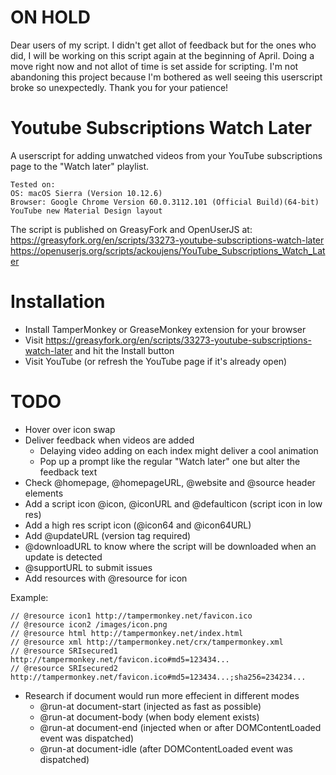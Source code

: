 # ON HOLD
Dear users of my script. I didn't get allot of feedback but for the ones who did, I will be working on this script again at the beginning of April. Doing a move right now and not allot of time is set asside for scripting. I'm not abandoning this project because I'm bothered as well seeing this userscript broke so unexpectedly. Thank you for your patience!

# Youtube Subscriptions Watch Later
A userscript for adding unwatched videos from your YouTube subscriptions page to the "Watch later" playlist.

    Tested on:
    OS: macOS Sierra (Version 10.12.6)
    Browser: Google Chrome Version 60.0.3112.101 (Official Build)(64-bit)
    YouTube new Material Design layout

The script is published on GreasyFork and OpenUserJS at:  
https://greasyfork.org/en/scripts/33273-youtube-subscriptions-watch-later  
https://openuserjs.org/scripts/ackoujens/YouTube_Subscriptions_Watch_Later

# Installation

- Install TamperMonkey or GreaseMonkey extension for your browser
- Visit https://greasyfork.org/en/scripts/33273-youtube-subscriptions-watch-later and hit the Install button
- Visit YouTube (or refresh the YouTube page if it's already open)

# TODO
- Hover over icon swap
- Deliver feedback when videos are added
  - Delaying video adding on each index might deliver a cool animation
  - Pop up a prompt like the regular "Watch later" one but alter the feedback text
- Check @homepage, @homepageURL, @website and @source header elements
- Add a script icon @icon, @iconURL and @defaulticon (script icon in low res)
- Add a high res script icon (@icon64 and @icon64URL)
- Add @updateURL (version tag required)
- @downloadURL to know where the script will be downloaded when an update is detected
- @supportURL to submit issues
- Add resources with @resource for icon

Example:
```
// @resource icon1 http://tampermonkey.net/favicon.ico
// @resource icon2 /images/icon.png
// @resource html http://tampermonkey.net/index.html
// @resource xml http://tampermonkey.net/crx/tampermonkey.xml
// @resource SRIsecured1 http://tampermonkey.net/favicon.ico#md5=123434...
// @resource SRIsecured2 http://tampermonkey.net/favicon.ico#md5=123434...;sha256=234234...
```

- Research if document would run more effecient in different modes
  - @run-at document-start (injected as fast as possible)
  - @run-at document-body (when body element exists)
  - @run-at document-end (injected when or after DOMContentLoaded event was dispatched)
  - @run-at document-idle (after DOMContentLoaded event was dispatched)
